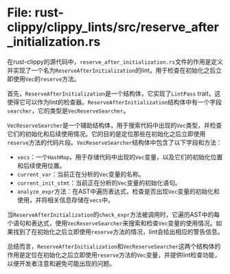 # File: rust-clippy/clippy_lints/src/reserve_after_initialization.rs

在rust-clippy的源代码中，`reserve_after_initialization.rs`文件的作用是定义并实现了一个名为`ReserveAfterInitialization`的lint，用于检查在初始化之后立即使用`Vec`的`reserve`方法。

首先，`ReserveAfterInitialization`是一个结构体，它实现了`LintPass` trait，这使得它可以作为lint的检查器。`ReserveAfterInitialization`结构体中有一个字段`searcher`，它的类型是`VecReserveSearcher`。

`VecReserveSearcher`是一个辅助结构体，用于搜索代码中出现的`Vec`类型，并检查它们的初始化和后续使用情况。它的目的是定位那些在初始化之后立即使用`reserve`方法的代码片段。`VecReserveSearcher`结构体中包含了以下字段和方法：

- `vecs`：一个`HashMap`，用于存储代码中出现的`Vec`变量，以及它们的初始化位置和后续使用位置。
- `current_var`：当前正在分析的`Vec`变量的名称。
- `current_init_stmt`：当前正在分析的`Vec`变量的初始化语句。
- `analyze_expr`方法：在AST中遍历表达式，检查是否出现`Vec`变量的初始化和使用，并将相关信息存储在`vecs`中。

当`ReserveAfterInitialization`的`check_expr`方法被调用时，它遍历AST中的每个语句和表达式，使用`VecReserveSearcher`来搜索和检查`Vec`变量的使用情况。如果找到了在初始化之后立即使用`reserve`方法的情况，lint会给出相应的警告信息。

总结而言，`ReserveAfterInitialization`和`VecReserveSearcher`这两个结构体的作用是定位在初始化之后立即使用`reserve`方法的`Vec`变量，并提供lint检查功能，以便开发者注意和避免可能出现的问题。

